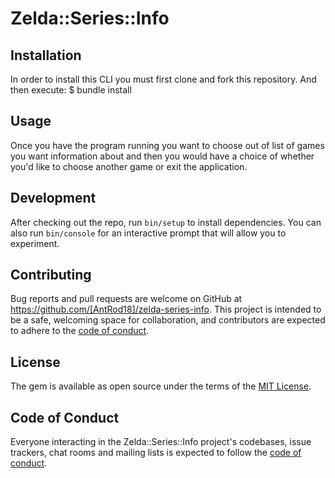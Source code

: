 # Zelda::Series::Info


## Installation
In order to install this CLI you must first clone and fork this repository.
And then execute:
    $ bundle install



## Usage
Once you have the program running you want to choose out of list of games you want information about and then you would have a choice of whether you'd like to choose another game or exit the application.


## Development

After checking out the repo, run `bin/setup` to install dependencies. You can also run `bin/console` for an interactive prompt that will allow you to experiment.

## Contributing

Bug reports and pull requests are welcome on GitHub at https://github.com/[AntRod18]/zelda-series-info. This project is intended to be a safe, welcoming space for collaboration, and contributors are expected to adhere to the [code of conduct](https://github.com/[AntRod18]/zelda-series-info/blob/master/CODE_OF_CONDUCT.md).

## License

The gem is available as open source under the terms of the [MIT License](https://opensource.org/licenses/MIT).

## Code of Conduct

Everyone interacting in the Zelda::Series::Info project's codebases, issue trackers, chat rooms and mailing lists is expected to follow the [code of conduct](https://github.com/[AntRod18]/zelda-series-info/blob/master/CODE_OF_CONDUCT.md).
